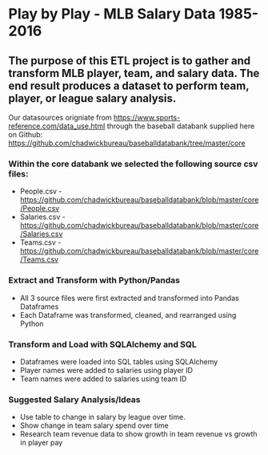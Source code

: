 # Play by Play - MLB Salary Data 1985-2016

## The purpose of this ETL project is to gather and transform MLB player, team, and salary data.  The end result produces a dataset to perform team, player, or league salary analysis.

Our datasources origniate from https://www.sports-reference.com/data_use.html through the baseball databank supplied here on Github: https://github.com/chadwickbureau/baseballdatabank/tree/master/core

### Within the core databank we selected the following source csv files:
- People.csv - https://github.com/chadwickbureau/baseballdatabank/blob/master/core/People.csv
- Salaries.csv - https://github.com/chadwickbureau/baseballdatabank/blob/master/core/Salaries.csv
- Teams.csv - https://github.com/chadwickbureau/baseballdatabank/blob/master/core/Teams.csv
  
 ### Extract and Transform with Python/Pandas
 
- All 3 source files were first extracted and transformed into Pandas Dataframes
- Each Dataframe was transformed, cleaned, and rearranged using Python

 ### Transform and Load with SQLAlchemy and SQL
 
 - Dataframes were loaded into SQL tables using SQLAlchemy
 - Player names were added to salaries using player ID
 - Team names were added to salaries using team ID

### Suggested Salary Analysis/Ideas

 - Use table to change in salary by league over time.
 - Show change in team salary spend over time
 - Research team revenue data to show growth in team revenue vs growth in player pay
